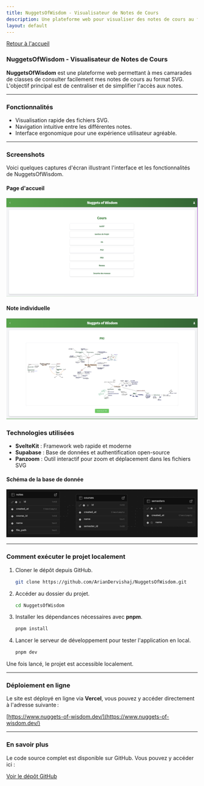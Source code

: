```yaml
---
title: NuggetsOfWisdom - Visualisateur de Notes de Cours
description: Une plateforme web pour visualiser des notes de cours au format SVG.
layout: default
---
```


[Retour à l'accueil](/)

### NuggetsOfWisdom - Visualisateur de Notes de Cours

**NuggetsOfWisdom** est une plateforme web permettant à mes camarades de classes de consulter facilement mes notes de cours au format SVG.  
L'objectif principal est de centraliser et de simplifier l'accès aux notes.

---

### Fonctionnalités

- Visualisation rapide des fichiers SVG.
- Navigation intuitive entre les différentes notes.
- Interface ergonomique pour une expérience utilisateur agréable.

---

### Screenshots

Voici quelques captures d'écran illustrant l'interface et les fonctionnalités de NuggetsOfWisdom.

#### Page d'accueil

![Page de cours](/assets/now/image.png)

#### Note individuelle
![Page d'une note](/assets/now/image-1.png)

### Technologies utilisées

- **SvelteKit** : Framework web rapide et moderne
- **Supabase** : Base de données et authentification open-source
- **Panzoom** : Outil interactif pour zoom et déplacement dans les fichiers SVG

#### Schéma de la base de donnée

![Base de donnée](/assets/now/db.png)

---

### Comment exécuter le projet localement

1. Cloner le dépôt depuis GitHub.

   ```bash
   git clone https://github.com/ArianDervishaj/NuggetsOfWisdom.git
   ```

2. Accéder au dossier du projet.
   ```bash
   cd NuggetsOfWisdom
   ```
3. Installer les dépendances nécessaires avec **pnpm**.
   ```bash
   pnpm install
   ```
4. Lancer le serveur de développement pour tester l'application en local.
   ```bash
   pnpm dev
   ```

Une fois lancé, le projet est accessible localement.

---

### Déploiement en ligne

Le site est déployé en ligne via **Vercel**, vous pouvez y accéder directement à l'adresse suivante :

[https://www.nuggets-of-wisdom.dev/](https://www.nuggets-of-wisdom.dev/)

---

### En savoir plus

Le code source complet est disponible sur GitHub. Vous pouvez y accéder ici :

[Voir le dépôt GitHub](https://github.com/ArianDervishaj/NuggetsOfWisdom)

